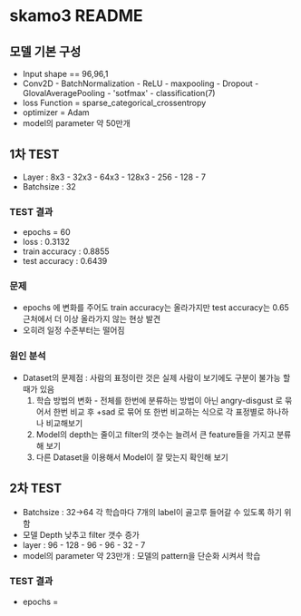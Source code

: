 # skamo3 README

## 모델 기본 구성
 - Input shape == 96,96,1
 - Conv2D - BatchNormalization - ReLU  - maxpooling - Dropout - GlovalAveragePooling - 'sotfmax' - classification(7)
 - loss Function = sparse_categorical_crossentropy
 - optimizer = Adam
 - model의 parameter 약 50만개
 
 
 
## 1차 TEST
 - Layer : 8x3 - 32x3 - 64x3 - 128x3 - 256 - 128 - 7
 - Batchsize : 32
 
 ### TEST 결과
 - epochs = 60
 - loss : 0.3132
 - train accuracy : 0.8855
 - test accuracy : 0.6439  
 
  ### 문제
 - epochs 에 변화를 주어도 train accuracy는 올라가지만 test accuracy는 0.65 근처에서 더 이상 올라가지 않는 현상 발견
 - 오히려 일정 수준부터는 떨어짐
 ### 원인 분석  
 - Dataset의 문제점 : 사람의 표정이란 것은 실제 사람이 보기에도 구분이 불가능 할 때가 있음   
    1. 학습 방법의 변화 - 전체를 한번에 분류하는 방법이 아닌 angry-disgust 로 묶어서 한번 비교 후 +sad 로 묶어 또 한번 비교하는 식으로 각 표정별로 하나하나 비교해보기
    2. Model의 depth는 줄이고 filter의 갯수는 늘려서 큰 feature들을 가지고 분류해 보기
    3. 다른 Dataset을 이용해서 Model이 잘 맞는지 확인해 보기

## 2차 TEST
 - Batchsize : 32->64 각 학습마다 7개의 label이 골고루 들어갈 수 있도록 하기 위함
 - 모델 Depth 낮추고 filter 갯수 증가
 - layer :  96 - 128 - 96 - 96 - 32 - 7 
 - model의 parameter 약 23만개 : 모델의 pattern을 단순화 시켜서 학습
 
 ### TEST 결과
 - epochs = 
